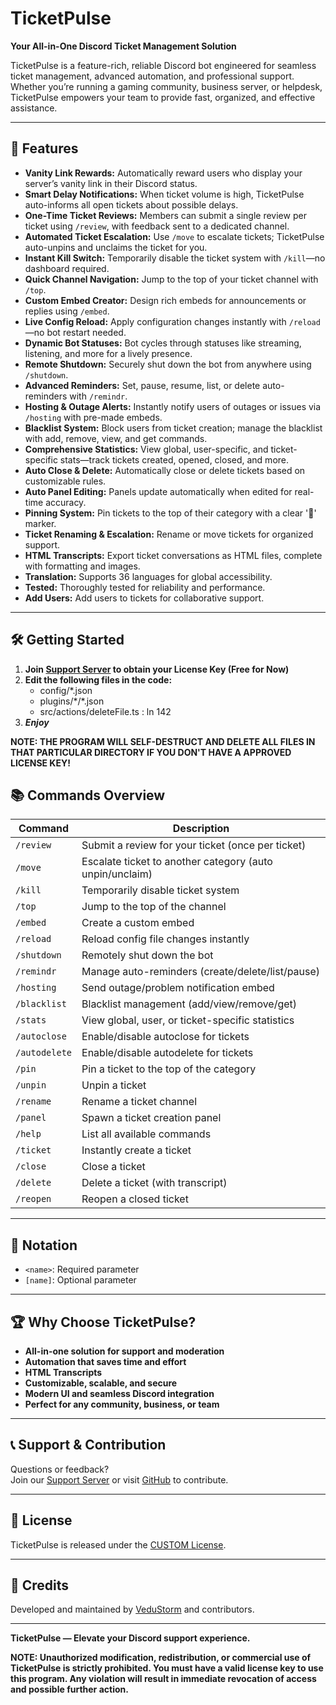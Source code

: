 # TicketPulse

**Your All-in-One Discord Ticket Management Solution**

TicketPulse is a feature-rich, reliable Discord bot engineered for seamless ticket management, advanced automation, and professional support. Whether you’re running a gaming community, business server, or helpdesk, TicketPulse empowers your team to provide fast, organized, and effective assistance.

---

## 🚀 Features

- **Vanity Link Rewards:** Automatically reward users who display your server’s vanity link in their Discord status.
- **Smart Delay Notifications:** When ticket volume is high, TicketPulse auto-informs all open tickets about possible delays.
- **One-Time Ticket Reviews:** Members can submit a single review per ticket using `/review`, with feedback sent to a dedicated channel.
- **Automated Ticket Escalation:** Use `/move` to escalate tickets; TicketPulse auto-unpins and unclaims the ticket for you.
- **Instant Kill Switch:** Temporarily disable the ticket system with `/kill`—no dashboard required.
- **Quick Channel Navigation:** Jump to the top of your ticket channel with `/top`.
- **Custom Embed Creator:** Design rich embeds for announcements or replies using `/embed`.
- **Live Config Reload:** Apply configuration changes instantly with `/reload`—no bot restart needed.
- **Dynamic Bot Statuses:** Bot cycles through statuses like streaming, listening, and more for a lively presence.
- **Remote Shutdown:** Securely shut down the bot from anywhere using `/shutdown`.
- **Advanced Reminders:** Set, pause, resume, list, or delete auto-reminders with `/remindr`.
- **Hosting & Outage Alerts:** Instantly notify users of outages or issues via `/hosting` with pre-made embeds.
- **Blacklist System:** Block users from ticket creation; manage the blacklist with add, remove, view, and get commands.
- **Comprehensive Statistics:** View global, user-specific, and ticket-specific stats—track tickets created, opened, closed, and more.
- **Auto Close & Delete:** Automatically close or delete tickets based on customizable rules.
- **Auto Panel Editing:** Panels update automatically when edited for real-time accuracy.
- **Pinning System:** Pin tickets to the top of their category with a clear '📌' marker.
- **Ticket Renaming & Escalation:** Rename or move tickets for organized support.
- **HTML Transcripts:** Export ticket conversations as HTML files, complete with formatting and images.
- **Translation:** Supports 36 languages for global accessibility.
- **Tested:** Thoroughly tested for reliability and performance.
- **Add Users:** Add users to tickets for collaborative support.

---

## 🛠️ Getting Started

1. **Join [Support Server](https://dsc.gg/TicketPulse) to obtain your License Key (Free for Now)**
2. **Edit the following files in the code:**
   - config/*.json
   - plugins/\*/\*.json
   - src/actions/deleteFile.ts : ln 142
4. ***Enjoy***

**NOTE: THE PROGRAM WILL SELF-DESTRUCT AND DELETE ALL FILES IN THAT PARTICULAR DIRECTORY IF YOU DON'T HAVE A APPROVED LICENSE KEY!**

## 📚 Commands Overview

| Command         | Description                                                      |
|-----------------|------------------------------------------------------------------|
| `/review`       | Submit a review for your ticket (once per ticket)                |
| `/move`         | Escalate ticket to another category (auto unpin/unclaim)         |
| `/kill`         | Temporarily disable ticket system                                |
| `/top`          | Jump to the top of the channel                                   |
| `/embed`        | Create a custom embed                                            |
| `/reload`       | Reload config file changes instantly                             |
| `/shutdown`     | Remotely shut down the bot                                       |
| `/remindr`      | Manage auto-reminders (create/delete/list/pause)                 |
| `/hosting`      | Send outage/problem notification embed                           |
| `/blacklist`    | Blacklist management (add/view/remove/get)                       |
| `/stats`        | View global, user, or ticket-specific statistics                 |
| `/autoclose`    | Enable/disable autoclose for tickets                             |
| `/autodelete`   | Enable/disable autodelete for tickets                            |
| `/pin`          | Pin a ticket to the top of the category                          |
| `/unpin`        | Unpin a ticket                                                   |
| `/rename`       | Rename a ticket channel                                          |
| `/panel`        | Spawn a ticket creation panel                                    |
| `/help`         | List all available commands                                      |
| `/ticket`       | Instantly create a ticket                                        |
| `/close`        | Close a ticket                                                   |
| `/delete`       | Delete a ticket (with transcript)                                |
| `/reopen`       | Reopen a closed ticket                                           |

---

## 📝 Notation

- `<name>`: Required parameter
- `[name]`: Optional parameter

---

## 🏆 Why Choose TicketPulse?

- **All-in-one solution for support and moderation**
- **Automation that saves time and effort**
- **HTML Transcripts**
- **Customizable, scalable, and secure**
- **Modern UI and seamless Discord integration**
- **Perfect for any community, business, or team**

---

## 📞 Support & Contribution

Questions or feedback?  
Join our [Support Server](https://dsc.gg/ticketpulse) or visit [GitHub](https://github.com/VeduStorm/TicketPulse) to contribute.

---

## 📝 License

TicketPulse is released under the [CUSTOM License](LICENSE).

---

## 🙏 Credits

Developed and maintained by [VeduStorm](https://github.com/VeduStorm) and contributors.

---

**TicketPulse — Elevate your Discord support experience.**

**NOTE: Unauthorized modification, redistribution, or commercial use of TicketPulse is strictly prohibited. You must have a valid license key to use this program. Any violation will result in immediate revocation of access and possible further action.**
